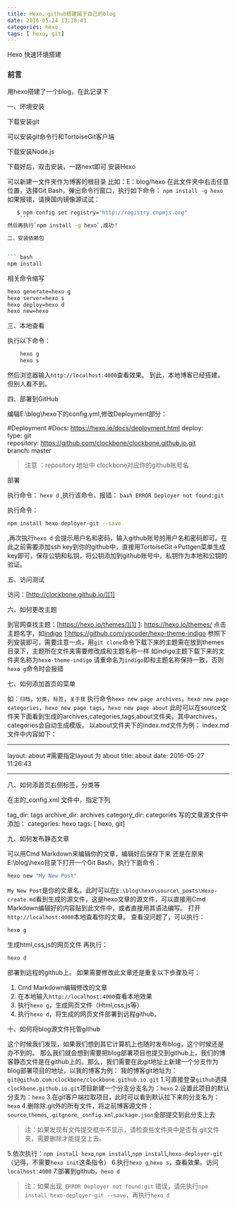 ```yaml
---
title: Hexo、github搭建属于自己的blog
date: 2016-05-24 13:18:43
categories: hexo
tags: [ hexo, git]
---
```

Hexo 快速环境搭建

###  前言

用hexo搭建了一个blog，在此记录下

 一、环境安装


下载安装git

可以安装git命令行和TortoiseGit客户端

下载安装Node.js

下载好后，双击安装，一路next即可
安装Hexo

可以新建一文件夹作为博客的根目录
比如：E：blog/hexo
在此文件夹中右击任意位置，选择Git Bash，弹出命令行窗口，执行如下命令：
`npm install -g hexo`
如果报错，请换国内镜像源试试：
``` bash
   $ npm config set registry="http://registry.cnpmjs.org"
	```
然后再执行`npm install -g hexo`,成功！

二、安装依赖包


``` bash
npm install
```
相关命令缩写
``` bash
hexo generate=hexo g
hexo server=hexo s
hexo deploy=hexo d
hexo new=hexo 
```

三、本地查看



执行以下命令：
``` bash
    hexo g
    hexo s
```
然后浏览器输入`http://localhost:4000`查看效果。
到此，本地博客已经搭建，但别人看不到。

四、部署到GitHub



编辑E:\blog\hexo下的config.yml,修改Deployment部分：

#Deployment
#Docs: https://hexo.io/docs/deployment.html 
deploy:   
type: git   
repository: https://github.com/clockbone/clockbone.github.io.git  
branch: master

>注意 ：repository 地址中 clockbone对应你的github账号名

部署

执行命令：
    `hexo d` ,执行该命令，报错：
	``` bash
    ERROR Deployer not found:git
	```
	
执行命令：
``` bash
npm install hexo-deployer-git --save
```
,再次执行`hexo d`
会提示用户名和密码，输入github账号的用户名和密码即可。在此之前需要添加ssh key到你的github中，直接用TortoiseGit->Puttgen菜单生成key即可，保存公钥和私钥，将公钥添加到github账号中，私钥作为本地和公钥的验证。

五、访问测试



访问：[http://clockbone.github.io/][1]


  [1]: http://clockbone.github.io/

六、如何更改主题


  到官网查找主题：[https://hexo.io/themes/][1]
  [1]: https://hexo.io/themes/
  点击主题名字，如[indigo][1]
  [1]:https://github.com/yscoder/hexo-theme-indigo
  参照下列安装即可，需要注意一点，用`git clone`命令下载下来的主题需在放到themes目录下，主题所在文件夹需要修改成和主题名称一样
  如indigo主题下载下来的文件夹名称为`hexo-theme-indigo` 请重命名为`indigo`即和主题名称保持一致，否则`hexo g`命令时会报错

七、如何添加首页的菜单


 如：`归档`，`分类`，`标签`，`关于我`
 执行命令`hexo new page archives`，`hexo new page categories`，`hexo new page tags`，`hexo new page about`
 此时可以在source文件夹下面看到生成的archives,categories,tags,about文件夹，其中archives，categories会自动生成模版，
 以about文件夹下的index.md文件为例：
 index.md文件中内容如下：

 ---
 layout: about  #需要指定layout 为 about
 title: about
 date: 2016-05-27 11:26:43

 ---

八、如何添首页右侧标签，分类等

 在主的_config.xml 文件中，指定下列

 tag_dir: tags
 archive_dir: archives
 category_dir: categories
 写的文章源文件中添加：
 categories: hexo
 tags: [ hexo, git]

  
九、如何发布静态文章



可以用Cmd Markdown来编辑你的文章，编辑好后保存下来
还是在原来E:\blog\hexo目录下打开一个Git Bash，执行下面命令：
```bash
hexo new "My New Post"
```
`My New Post`是你的文章名，此时可以在`E:\blog\hexo\source\_posts\Hexo-create.md`看到生成的源文件，这是hexo文章的源文件，可以直接用Cmd Markdown编辑好的内容贴到此文件中，或者直接用其语法编写。
打开`http://localhost:4000`本地查看你的文章。
查看没问题了，可以执行：
```bash
hexo g
```
生成html,css,js的网页文件
再执行：
```bash
hexo d
```
部署到远程的github上。
如果需要修改此文章还是重复以下步骤及可：

 1. Cmd Markdown编辑修改的文章
 2. 在本地输入`http://localhost:4000`查看本地效果
 3. 执行`hexo g`，生成网页文件（Html,css,js等）
 4. 执行`hexo d`，将生成的网页文件部署到远程github。


十、如何将blog源文件托管github

 这个时候我们发现，如果我们想到其它计算机上也随时发布blog，这个时候还是办不到的。
 那么我们就会想到需要把blog部署项目也提交到github上，我们的博客静态文件是在github上的。那么，我们需要在此git地址上新建一个分支作为blog部署项目的地址，以我的博客为例：
 我的博客git地址为：`git@github.com:clockbone/clockbone.github.io.git`
 1.可直接登录`github`选择`clockbone.github.io.git`项目新建一个分支分支名为：`hexo`
 2.设置此项目的默认分支为：`hexo`
 3.在git客户端拉取项目，此时可以看到默认拉下来的分支名为：`hexo`
 4.删除除.git外的所有文件，将之前博客源文件：`source`,`themes`,`.gitgnore`,`_config.xml`,`package.json`全部提交到此分支上去
   >注：如果发现有文件提交框中不显示，请检查些文件夹中是否有.git文件夹，需要删除才能提交上去。

 5.依次执行：`npm install hexo`,`npm install`,`npm install`,`hexo-deployer-git`（记得，不需要`hexo init`这条指令）
 6.执行`hexo g`,`hexo s`，查看效果。访问`localhost:4000`
 7.部署到github，`hexo d`
   >注：如果出现` ERROR Deployer not found:git` 错误，请先执行`npm install hexo-deployer-git --save`，再执行`hexo d`
